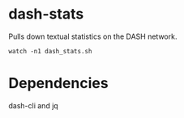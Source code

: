 # dash-stats
Pulls down textual statistics on the DASH network.

    watch -n1 dash_stats.sh

# Dependencies
dash-cli and jq

